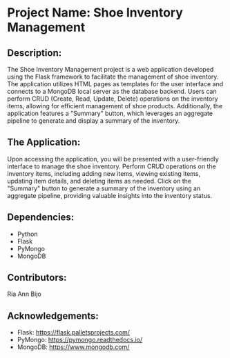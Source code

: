 # Project Name: Shoe Inventory Management

## Description:
The Shoe Inventory Management project is a web application developed using the Flask framework to facilitate the management of shoe inventory. The application utilizes HTML pages as templates for the user interface and connects to a MongoDB local server as the database backend. Users can perform CRUD (Create, Read, Update, Delete) operations on the inventory items, allowing for efficient management of shoe products. Additionally, the application features a "Summary" button, which leverages an aggregate pipeline to generate and display a summary of the inventory.

## The Application:
Upon accessing the application, you will be presented with a user-friendly interface to manage the shoe inventory.
Perform CRUD operations on the inventory items, including adding new items, viewing existing items, updating item details, and deleting items as needed.
Click on the "Summary" button to generate a summary of the inventory using an aggregate pipeline, providing valuable insights into the inventory status.

## Dependencies:
* Python
* Flask
* PyMongo
* MongoDB
  
## Contributors:
Ria Ann Bijo

## Acknowledgements:
* Flask: https://flask.palletsprojects.com/
* PyMongo: https://pymongo.readthedocs.io/
* MongoDB: https://www.mongodb.com/
